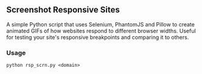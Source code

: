 ## Screenshot Responsive Sites

A simple Python script that uses Selenium, PhantomJS and Pillow to create animated GIFs of how websites respond to
different browser widths. Useful for testing your site's responsive breakpoints and comparing it to others.


### Usage

```
python rsp_scrn.py <domain>
```
